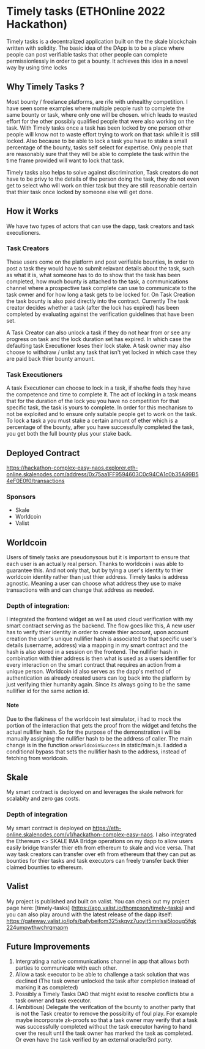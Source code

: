 # Timely tasks (ETHOnline 2022 Hackathon)
Timely tasks is a decentralized application built on the the skale blockchain written with solidity. The basic idea of the DApp is to be a place where people can post verifiable tasks that other people can complete permissionlessly in order to get a bounty. It achieves this idea in a novel way by using time locks

## Why Timely Tasks ?
Most bounty / freelance platforms,  are rife with unhealthy competition. I have seen some examples where multiple people rush to complete the same bounty or task, where only one will be chosen. which leads to wasted effort for the other possibly qualified people that were also working on the task. With Timely tasks once a task has been locked by one person other people will know not to waste effort trying to work on that task while it is still locked. Also because to be able to lock a task you have to stake a small percentage of the bounty, tasks self select for expertise. Only people that are reasonably sure that they will be able to complete the task within the time frame provided will want to lock that task.

Timely tasks also helps to solve against discrimination, Task creators do not have to be privy to the details of the person doing the task, they do not even get to select who will work on thier task but they are still reasonable certain that thier task once locked by someone else will get done.

## How it Works
We have two types of actors that can use the dapp, task creators and task executioners. 

### Task Creators
These users come on the platform and post verifiable bounties, In order to post a task they would have to submit relavant details about the task, such as  what it is, what someone has to do to show that the task has been completed, how much bounty is attached to the task, a communications channel where a prospective task complete can use to communicate to the task owner and for how long a task gets to be locked for. On Task Creation the task bounty is also paid directly into the contract. Currently The task creator decides whether a task (after the lock has expired) has been completed by evaluating against the verification guidelines that have been set.

A Task Creator can also unlock a task if they do not hear from or see any progress on task and the lock duration set has expired. In which case the defaulting task Executioner loses their lock stake. A task owner may also choose to withdraw / unlist any task that isn't yet locked in which case they are paid back thier bounty amount.


### Task Executioners
A task Executioner can choose to lock in a task, if she/he feels they have the competence and time to complete it. The act of locking in a task means that for the duration of the lock you you have no competition for that specific task, the task is yours to complete. In order for this mechanism to not be exploited and to ensure only suitable people get to work on the task. To lock a task a you must stake a certain amount of ether which is a percentage of the bounty, after you have successfully completed the task, you get both the full bounty plus your stake back.

## Deployed Contract
https://hackathon-complex-easy-naos.explorer.eth-online.skalenodes.com/address/0x75aa1FF9594603C0c94CA1c0b35A99B54eF0E0f0/transactions


### Sponsors
- Skale
- Worldcoin
- Valist

## Worldcoin
Users of timely tasks are pseudonysous but it is important to ensure that each user is an actually real person. Thanks to worldcoin i was able to guarantee this. And not only that, but by tying a user's identity to thier worldcoin identity rather than just thier address. Timely tasks is address agnostic. Meaning a user can choose what address they use to make transactions with and can change that address as needed.

### Depth of integration:
I integrated the frontend widget as well as used cloud verification with my smart contract serving as the backend. The flow goes like this, A new user has to verify thier identity in order to create thier account, upon account creation the user's unique nullifier hash is associated to that specific user's details (username, address)  via a mapping in my smart contract and the hash is also stored in a session on the frontend. The nullifier hash in combination with thier address is then what is used as a users identifier for every interaction on the smart contract that requires an action from a unique person. 
Worldcoin id also serves as the dapp's method of authentication as already created users can log back into the platform by just verifying thier humanity again. Since its always going to be the same nullifier id for the same action id.

#### Note
Due to the flakiness of the worldcoin test simulator, i had to mock the portion of the interaction that gets the proof from the widget and fetchs the actual nullifier hash. So for the purpose of the demonstration i will be manually assigning the nullifier hash to be the address of caller. The main change is in the function `onWorldcoinSuccess` in static/main.js. I added a conditional bypass that sets the nullifier hash to the address, instead of fetching from worldcoin.


## Skale 
My smart contract is deployed on and leverages the skale network for scalabity and zero gas costs.

### Depth of integration
My smart contract is deployed on https://eth-online.skalenodes.com/v1/hackathon-complex-easy-naos. I also integrated the Ethereum <> SKALE IMA Bridge operations on my dapp to allow users easily bridge transfer thier eth from ethereum to skale and vice versa. That way task creators can transfer over eth from ethereum that they can put as bounties for thier tasks and task executors can freely transfer back thier claimed bounties to ethereum.

## Valist
My project is published and built on valist. You can check out my project page here: [timely-tasks] (https://app.valist.io/thompson/timely-tasks)
and you can also play around with the latest release of the dapp itself: https://gateway.valist.io/ipfs/bafybeifom325skqvz7uoyit5mnlssi5looug5fgk224umpwthwchrqmapm


## Future Improvements
1. Intergrating  a native communications channel in app that allows both parties to communicate with each other.
2. Allow a task executor to be able to challenge a task solution that was declined (The task owner unlocked the task after completion instead of marking it as completed)
3. Possibly a Timely Tasks DAO that might exist to resolve conflicts btw a task owner and task executor.
4. (Ambitious) Delegate the verifcation of the bounty to another party that is not the Task creator to remove the possiblity of foul play. For example maybe incorporate zk-proofs so that a task owner may verify that a task was successfully completed without the task executor having to hand over the result until the task owner has marked the task as completed. Or even have the task verified by an external oracle/3rd party.

